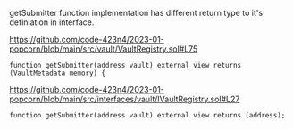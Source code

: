 getSubmitter function implementation has different return type to it's definiation in interface.
 
https://github.com/code-423n4/2023-01-popcorn/blob/main/src/vault/VaultRegistry.sol#L75

```
function getSubmitter(address vault) external view returns (VaultMetadata memory) {
```

https://github.com/code-423n4/2023-01-popcorn/blob/main/src/interfaces/vault/IVaultRegistry.sol#L27

```
function getSubmitter(address vault) external view returns (address);
```